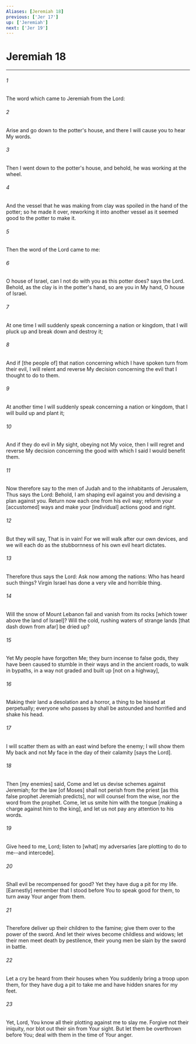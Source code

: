 ```yaml
---
Aliases: [Jeremiah 18]
previous: ['Jer 17']
up: ['Jeremiah']
next: ['Jer 19']
---
```

# Jeremiah 18

***














###### 1 






The word which came to Jeremiah from the Lord: 













###### 2 






Arise and go down to the potter's house, and there I will cause you to hear My words. 













###### 3 






Then I went down to the potter's house, and behold, he was working at the wheel. 













###### 4 






And the vessel that he was making from clay was spoiled in the hand of the potter; so he made it over, reworking it into another vessel as it seemed good to the potter to make it. 













###### 5 






Then the word of the Lord came to me: 













###### 6 






O house of Israel, can I not do with you as this potter does? says the Lord. Behold, as the clay is in the potter's hand, so are you in My hand, O house of Israel. 













###### 7 






At one time I will suddenly speak concerning a nation or kingdom, that I will pluck up and break down and destroy it; 













###### 8 






And if [the people of] that nation concerning which I have spoken turn from their evil, I will relent and reverse My decision concerning the evil that I thought to do to them. 













###### 9 






At another time I will suddenly speak concerning a nation or kingdom, that I will build up and plant it; 













###### 10 






And if they do evil in My sight, obeying not My voice, then I will regret and reverse My decision concerning the good with which I said I would benefit them. 













###### 11 






Now therefore say to the men of Judah and to the inhabitants of Jerusalem, Thus says the Lord: Behold, I am shaping evil against you and devising a plan against you. Return now each one from his evil way; reform your [accustomed] ways and make your [individual] actions good and right. 













###### 12 






But they will say, That is in vain! For we will walk after our own devices, and we will each do as the stubbornness of his own evil heart dictates. 













###### 13 






Therefore thus says the Lord: Ask now among the nations: Who has heard such things? Virgin Israel has done a very vile and horrible thing. 













###### 14 






Will the snow of Mount Lebanon fail and vanish from its rocks [which tower above the land of Israel]? Will the cold, rushing waters of strange lands [that dash down from afar] be dried up? 













###### 15 






Yet My people have forgotten Me; they burn incense to false gods, they have been caused to stumble in their ways and in the ancient roads, to walk in bypaths, in a way not graded and built up [not on a highway], 













###### 16 






Making their land a desolation and a horror, a thing to be hissed at perpetually; everyone who passes by shall be astounded and horrified and shake his head. 













###### 17 






I will scatter them as with an east wind before the enemy; I will show them My back and not My face in the day of their calamity [says the Lord]. 













###### 18 






Then [my enemies] said, Come and let us devise schemes against Jeremiah; for the law [of Moses] shall not perish from the priest [as this false prophet Jeremiah predicts], nor will counsel from the wise, nor the word from the prophet. Come, let us smite him with the tongue [making a charge against him to the king], and let us not pay any attention to his words. 













###### 19 






Give heed to me, Lord; listen to [what] my adversaries [are plotting to do to me--and intercede]. 













###### 20 






Shall evil be recompensed for good? Yet they have dug a pit for my life. [Earnestly] remember that I stood before You to speak good for them, to turn away Your anger from them. 













###### 21 






Therefore deliver up their children to the famine; give them over to the power of the sword. And let their wives become childless and widows; let their men meet death by pestilence, their young men be slain by the sword in battle. 













###### 22 






Let a cry be heard from their houses when You suddenly bring a troop upon them, for they have dug a pit to take me and have hidden snares for my feet. 













###### 23 






Yet, Lord, You know all their plotting against me to slay me. Forgive not their iniquity, nor blot out their sin from Your sight. But let them be overthrown before You; deal with them in the time of Your anger.
